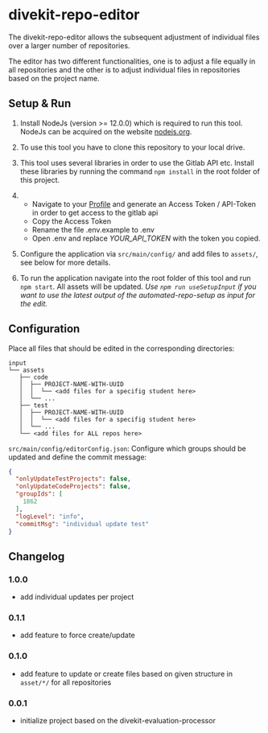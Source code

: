 # divekit-repo-editor

The divekit-repo-editor allows the subsequent adjustment of individual files over a larger number of repositories.

The editor has two different functionalities, one is to adjust a file equally in all repositories and the other is to
adjust individual files in repositories based on the project name.

## Setup & Run

1. Install NodeJs (version >= 12.0.0) which is required to run this tool. NodeJs can be acquired on the
   website [nodejs.org](https://nodejs.org/en/download/).

2. To use this tool you have to clone this repository to your local drive.

3. This tool uses several libraries in order to use the Gitlab API etc. Install these libraries by running the
   command ```npm install``` in the root folder of this project.

4.
   - Navigate to your [Profile](https://git.st.archi-lab.io/-/profile/personal_access_tokens) and generate an Access
     Token / API-Token in order to get access to the gitlab api
   - Copy the Access Token
   - Rename the file .env.example to .env
   - Open .env and replace *YOUR_API_TOKEN* with the token you copied.

5. Configure the application via `src/main/config/` and add files to `assets/`, see below for more details.

6. To run the application navigate into the root folder of this tool and run ```npm start```. All assets will be
   updated. _Use `npm run useSetupInput` if you want to use the latest output of the automated-repo-setup as input for
   the edit._

## Configuration

Place all files that should be edited in the corresponding directories:

```
input
└── assets
   ├── code
   │  ├── PROJECT-NAME-WITH-UUID
   │  │  └── <add files for a specifig student here>
   │  └── ...
   ├── test
   │  ├── PROJECT-NAME-WITH-UUID
   │  │  └── <add files for a specifig student here>
   │  └── ...
   └── <add files for ALL repos here>
```

`src/main/config/editorConfig.json`: Configure which groups should be updated and define the commit message:

```json
{
  "onlyUpdateTestProjects": false,
  "onlyUpdateCodeProjects": false,
  "groupIds": [
    1862
  ],
  "logLevel": "info",
  "commitMsg": "individual update test"
}
```

## Changelog

### 1.0.0

- add individual updates per project

### 0.1.1

- add feature to force create/update

### 0.1.0

- add feature to update or create files based on given structure in `asset/*/` for all repositories

### 0.0.1

- initialize project based on the divekit-evaluation-processor
